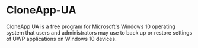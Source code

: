 # CloneApp-UA
CloneApp UA is a free program for Microsoft's Windows 10 operating system that users and administrators may use to back up or restore settings of UWP applications on Windows 10 devices.
